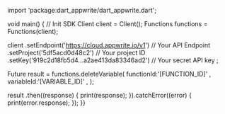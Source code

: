import 'package:dart_appwrite/dart_appwrite.dart';

void main() { // Init SDK
  Client client = Client();
  Functions functions = Functions(client);

  client
    .setEndpoint('https://cloud.appwrite.io/v1') // Your API Endpoint
    .setProject('5df5acd0d48c2') // Your project ID
    .setKey('919c2d18fb5d4...a2ae413da83346ad2') // Your secret API key
  ;

  Future result = functions.deleteVariable(
    functionId:'[FUNCTION_ID]' ,
    variableId:'[VARIABLE_ID]' ,
  );

  result
    .then((response) {
      print(response);
    }).catchError((error) {
      print(error.response);
  });
}}